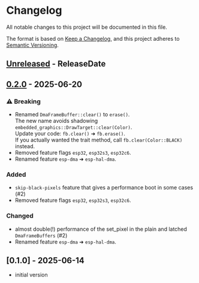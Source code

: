 # Changelog

All notable changes to this project will be documented in this file.

The format is based on [Keep a Changelog](https://keepachangelog.com/en/1.0.0/),
and this project adheres to [Semantic Versioning](https://semver.org/spec/v2.0.0.html).

<!-- next-header -->

## [Unreleased] - ReleaseDate

## [0.2.0] - 2025-06-20

### ⚠️ Breaking

* Renamed `DmaFrameBuffer::clear()` to `erase()`.  
  The new name avoids shadowing `embedded_graphics::DrawTarget::clear(Color)`.  
  Update your code: `fb.clear()` ➜ `fb.erase()`.  
  If you actually wanted the trait method, call `fb.clear(Color::BLACK)` instead.
* Removed feature flags `esp32`, `esp32s3`, `esp32c6`.
* Renamed feature `esp-dma` ➜ `esp-hal-dma`.

### Added

* `skip-black-pixels` feature that gives a performance boot in some cases (#2)
* Removed feature flags `esp32`, `esp32s3`, `esp32c6`.

### Changed

* almost double(!) performance of the set_pixel in the plain and latched
  `DmaFrameBuffers` (#2)
* Renamed feature `esp-dma` ➜ `esp-hal-dma`.

## [0.1.0] - 2025-06-14

* initial version

<!-- next-url -->
[Unreleased]: https://github.com/liebman/hub75-framebuffer/compare/v0.2.0...HEAD
[0.2.0]: https://github.com/liebman/hub75-framebuffer/compare/v0.1.0...v0.2.0
